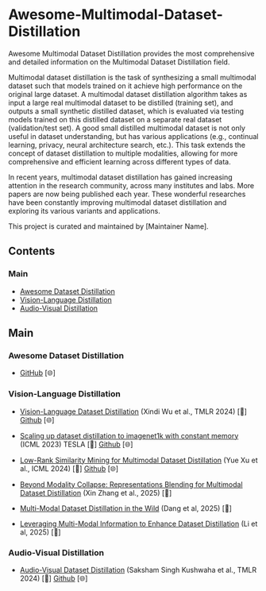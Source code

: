 # Awesome-Multimodal-Dataset-Distillation

   
Awesome Multimodal Dataset Distillation provides the most comprehensive and detailed information on the Multimodal Dataset Distillation field.

Multimodal dataset distillation is the task of synthesizing a small multimodal dataset such that models trained on it achieve high performance on the original large dataset. A multimodal dataset distillation algorithm takes as input a large real multimodal dataset to be distilled (training set), and outputs a small synthetic distilled dataset, which is evaluated via testing models trained on this distilled dataset on a separate real dataset (validation/test set). A good small distilled multimodal dataset is not only useful in dataset understanding, but has various applications (e.g., continual learning, privacy, neural architecture search, etc.). This task extends the concept of dataset distillation to multiple modalities, allowing for more comprehensive and efficient learning across different types of data.

In recent years, multimodal dataset distillation has gained increasing attention in the research community, across many institutes and labs. More papers are now being published each year. These wonderful researches have been constantly improving multimodal dataset distillation and exploring its various variants and applications.

This project is curated and maintained by [Maintainer Name].

<!-- ## How to submit a pull request? -->
<!-- 🌐 [Project Page](#)
📦 [Code](#)
📖 [bibtex](#) -->

<!-- ## Latest Updates

[YYYY/MM/DD] Paper Title 1 (Author Names, Conference YYYY) [🌐](#) [📖](#)
[YYYY/MM/DD] Paper Title 2 (Author Names, Conference YYYY) [📖](#)
[YYYY/MM/DD] Paper Title 3 (Author Names et al., YYYY) [🌐](#) [📖](#)
[YYYY/MM/DD] Paper Title 4 (Author Names et al., Conference YYYY) [📖](#)
[YYYY/MM/DD] Paper Title 5 (Author Names et al., Conference YYYY) [🌐](#) [📖](#) -->

## Contents

### Main

- [Awesome Dataset Distillation](#awesome-dd)
- [Vision-Language Distillation](#vision-language-distillation)
- [Audio-Visual Distillation](#audio-visual-distillation)
<!-- - [Generative Multimodal Distillation](#generative-multimodal-distillation) -->

<!-- ### Applications

- [Continual Learning](#continual-learning)
- [Privacy](#privacy)
- [Medical](#medical)
- [Federated Learning](#federated-learning)
- [Robotics](#robotics)
- [Autonomous Driving](#autonomous-driving)
- [Recommendation Systems](#recommendation-systems)
- [Robustness](#robustness)
- [Fairness](#fairness) -->

## Main

### Awesome Dataset Distillation
- [GitHub](https://github.com/Guang000/Awesome-Dataset-Distillation?tab=readme-ov-file) [🌐]

### Vision-Language Distillation
- [Vision-Language Dataset Distillation](https://arxiv.org/abs/2308.07545) (Xindi Wu et al., TMLR 2024) [📖] [Github](https://github.com/princetonvisualai/multimodal_dataset_distillation) [🌐]

- [Scaling up dataset distillation to imagenet1k with constant memory](https://proceedings.mlr.press/v202/cui23e/cui23e.pdf) (ICML 2023) TESLA [📖] [Github](https://github.com/justincui03/tesla) [🌐]

- [Low-Rank Similarity Mining for Multimodal Dataset Distillation](https://arxiv.org/abs/2406.03793) (Yue Xu et al., ICML 2024) [📖] [Github](https://github.com/silicx/LoRS_Distill) [🌐]

- [Beyond Modality Collapse: Representations Blending for Multimodal Dataset Distillation](https://arxiv.org/abs/2505.14705) (Xin Zhang et al., 2025) [📖]

- [Multi-Modal Dataset Distillation in the Wild](https://arxiv.org/pdf/2506.01586v1) (Dang et al, 2025) [📖] 

- [Leveraging Multi-Modal Information to Enhance Dataset Distillation](https://arxiv.org/abs/2505.08605) (Li et al, 2025) [📖]

### Audio-Visual Distillation
- [Audio-Visual Dataset Distillation](https://openreview.net/forum?id=IJlbuSrXmk) (Saksham Singh Kushwaha et al., TMLR 2024) [📖] [Github](https://github.com/sakshamsingh1/AVDD) [🌐]


<!-- ### Generative Multimodal Distillation -->
<!-- ## Applications

### Continual Learning

Paper Title 1 (Author Names et al., Conference YYYY) [📖](#)
Paper Title 2 (Author Names et al., Conference YYYY) [🌐](#) [📖](#)

### Privacy

Paper Title 1 (Author Names et al., Conference YYYY) [📖](#)
Paper Title 2 (Author Names et al., Conference YYYY) [🌐](#) [📖](#)

### Medical

Paper Title 1 (Author Names et al., Conference YYYY) [📖](#)
Paper Title 2 (Author Names et al., Conference YYYY) [🌐](#) [📖](#)

### Federated Learning

Paper Title 1 (Author Names et al., Conference YYYY) [📖](#)
Paper Title 2 (Author Names et al., Conference YYYY) [🌐](#) [📖](#)

### Robotics

Paper Title 1 (Author Names et al., Conference YYYY) [📖](#)
Paper Title 2 (Author Names et al., Conference YYYY) [🌐](#) [📖](#)

### Autonomous Driving

Paper Title 1 (Author Names et al., Conference YYYY) [📖](#)
Paper Title 2 (Author Names et al., Conference YYYY) [🌐](#) [📖](#)

### Recommendation Systems

Paper Title 1 (Author Names et al., Conference YYYY) [📖](#)
Paper Title 2 (Author Names et al., Conference YYYY) [🌐](#) [📖](#)

### Robustness

Paper Title 1 (Author Names et al., Conference YYYY) [📖](#)
Paper Title 2 (Author Names et al., Conference YYYY) [🌐](#) [📖](#)

### Fairness

Paper Title 1 (Author Names et al., Conference YYYY) [📖](#)
Paper Title 2 (Author Names et al., Conference YYYY) [🌐](#) [📖](#) -->
